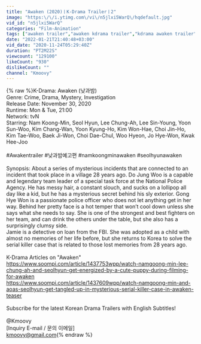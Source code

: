 ```yaml
---
title: "Awaken (2020)ㅣK-Drama Trailerㅣ2"
image: "https:\/\/i.ytimg.com\/vi\/n5jlxi5WarQ\/hqdefault.jpg"
vid_id: "n5jlxi5WarQ"
categories: "Film-Animation"
tags: ["awaken trailer","awaken kdrama trailer","kdrama awaken trailer"]
date: "2022-01-21T21:40:48+03:00"
vid_date: "2020-11-24T05:29:40Z"
duration: "PT2M22S"
viewcount: "129100"
likeCount: "930"
dislikeCount: ""
channel: "Kmoovy"
---
```

{% raw %}K-Drama: Awaken (낮과밤)<br />Genre: Crime, Drama, Mystery, Investigation<br />Release Date: November 30, 2020 <br />Runtime: Mon &amp; Tue, 21:00<br />Network: tvN<br />Starring: Nam Koong-Min, Seol Hyun, Lee Chung-Ah, Lee Sin-Young, Yoon Sun-Woo, Kim Chang-Wan, Yoon Kyung-Ho, Kim Won-Hae, Choi Jin-Ho, Kim Tae-Woo, Baek Ji-Won, Choi Dae-Chul, Woo Hyeon, Jo Hye-Won, Kwak Hee-Joo<br /><br />#Awakentrailer #낮과밤예고편 #namkoongminawaken #seolhyunawaken<br /><br />Synopsis: About a series of mysterious incidents that are connected to an incident that took place in a village 28 years ago. Do Jung Woo is a capable and legendary team leader of a special task force at the National Police Agency. He has messy hair, a constant slouch, and sucks on a lollipop all day like a kid, but he has a mysterious secret behind his sly exterior. Gong Hye Won is a passionate police officer who does not let anything get in her way. Behind her pretty face is a hot temper that won’t cool down unless she says what she needs to say. She is one of the strongest and best fighters on her team, and can drink the others under the table, but she also has a surprisingly clumsy side.<br />Jamie is a detective on loan from the FBI. She was adopted as a child with almost no memories of her life before, but she returns to Korea to solve the serial killer case that is related to those lost memories from 28 years ago.<br /><br />K-Drama Articles on &quot;Awaken&quot;<br /><a rel="nofollow" target="blank" href="https://www.soompi.com/article/1437753wpp/watch-namgoong-min-lee-chung-ah-and-seolhyun-get-energized-by-a-cute-puppy-during-filming-for-awaken">https://www.soompi.com/article/1437753wpp/watch-namgoong-min-lee-chung-ah-and-seolhyun-get-energized-by-a-cute-puppy-during-filming-for-awaken</a><br /><a rel="nofollow" target="blank" href="https://www.soompi.com/article/1437609wpp/watch-namgoong-min-and-aoas-seolhyun-get-tangled-up-in-mysterious-serial-killer-case-in-awaken-teaser">https://www.soompi.com/article/1437609wpp/watch-namgoong-min-and-aoas-seolhyun-get-tangled-up-in-mysterious-serial-killer-case-in-awaken-teaser</a><br /><br />Subscribe for the latest Korean Drama Trailers with English Subtitles!<br /><br />@Kmoovy<br />[Inquiry E-mail / 문의 이메일]<br />kmoovy@gmail.com{% endraw %}
